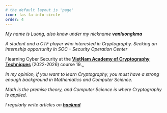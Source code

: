 ```yaml
---
# the default layout is 'page'
icon: fas fa-info-circle
order: 4
---
```



_My name is Luong, also know under my nickname **vanluongkma**_

_A student and a CTF player who interested in Cryptography. Seeking an internship opportunity in SOC – Security Operation Center_
 
_I_ learning Cyber Security at the [**VietNam Academy of Cryptography Techniques**](https://actvn.edu.vn/) (2022-2026) course 19._
 
_In my opinion, if you want to learn Cryptography, you must have a strong enough background in Mathematics and Computer Science._ 
 
_Math is the premise theory, and Computer Science is where Cryptography is applied._

_I regularly write articles on [**hackmd**](https://hackmd.io/@vanluong504)_